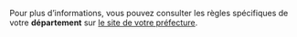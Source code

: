 Pour plus d’informations, vous pouvez consulter les règles spécifiques de votre **département** sur <a href="#conseils-departement" id="lien-prefecture">le site de votre préfecture</a>.
